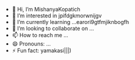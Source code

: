 - 👋 Hi, I’m MishanyaKopatich
- 👀 I’m interested in jpifdgkmorwnijgv
- 🌱 I’m currently learning ...earori9gtfmjiknbogfh
- 💞️ I’m looking to collaborate on ...
- 📫 How to reach me ...
- 😄 Pronouns: ...
- ⚡ Fun fact: yamakasi|||)
<!---
MishanyaKopatich/MishanyaKopatich is a ✨ special ✨ repository because its `README.md` (this file) appears on your GitHub profile.
You can click the Preview link to take a look at your changes.
